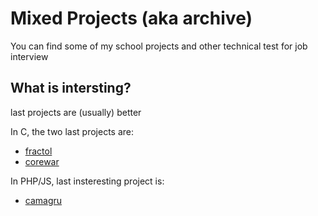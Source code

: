 # Mixed Projects (aka archive)

You can find some of my school projects and other technical test for job interview

## What is intersting?

last projects are (usually) better

In C, the two last projects are:
- [fractol](./graphics/fractol)
- [corewar](./algorithm/corewar)

In PHP/JS, last insteresting project is:
- [camagru](https://github.com/jgroc-de/camagru)
